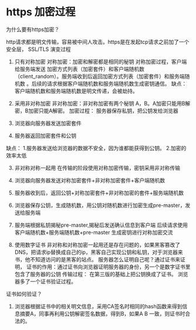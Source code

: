 # https 加密过程

为什么要有https加密？

http请求都是明文传输，容易被中间人攻击。https是在发起tcp请求之前加了一个安全层，
SSL/TLS
演变过程
1. 只有对称加密
对称加密：加密和解密都是相同的秘钥
对称加密过程，客户端给服务端发送 加密方式列表（加密套件）和客户端随机数（client_random）。服务端收到后返回加密方式列表（加密套件）和服务端随机数
。后续的请求根据客户端随机数和服务端随机数生成密钥通信。
缺点：客户端随机数和服务端随机数是明文传递，会被劫持。

2. 采用非对称加密
非对称加密：非对称加密有两个秘钥 A，B。A加密只能用B解密，B加密只能A解密。
加密过程：
服务器保存私钥，把公钥发给浏览器
1. 浏览器向服务器发送加密套件
2. 服务器返回加密套件和公钥

缺点： 
1.服务器发送给浏览器的数据不安全，因为谁都能获得到公钥。
2.加密的效率太低


3. 非对称对称一起用
在传输的阶段使用对称加密传输，密钥采用非对称传输
1. 浏览器向服务器发送对称加密套件+非对称加密套件+客户端随机数
2. 服务器收到后，返回公钥+对称加密套件+非对称加密的套件+服务端随机数
3. 浏览器保存公钥，生成随机数，用公钥对随机数进行加密生成pre-master，发送给服务端
4. 服务端根据私钥揭秘pre-master,揭秘后发送确认信息到客户端
后续请求使用 客户端随机数+服务端随机数+pre-master 生成密钥进行对称加密交流

4. 使用数字证书
非对称和对称加密一起用还是存在问题的，如果黑客篡改了DNS，把请求ip替换成自己的ip，黑客自己实现公钥和私钥，对于浏览器来书，他不知道访问的是黑客的站点。
服务器怎么证明自己呢？通过证书来证明，
证书的作用：通过证书向浏览器证明服务器的身份，另一个是数字证书里包含了服务器的公钥
传输过程：
在第三版的基础上把公钥换成了证书。
浏览器多了一个证书验证过程。

证书如何验证？
1. 浏览器根据证书中的相关明文信息，采用CA签名时相同的hash函数来得到信息摘要A，同事再利用公钥解密签名数据，得到B，如果A B 一致，则证书时合法的。












